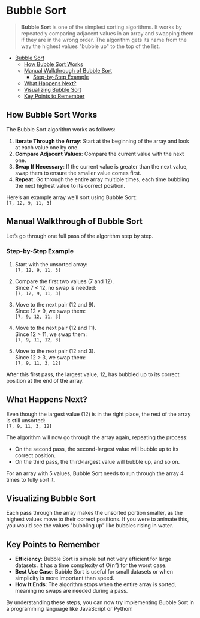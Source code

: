 # Bubble Sort

> **Bubble Sort** is one of the simplest sorting algorithms. It works by repeatedly comparing adjacent values in an array and swapping them if they are in the wrong order. The algorithm gets its name from the way the highest values "bubble up" to the top of the list.

- [Bubble Sort](#bubble-sort)
  - [How Bubble Sort Works](#how-bubble-sort-works)
  - [Manual Walkthrough of Bubble Sort](#manual-walkthrough-of-bubble-sort)
    - [Step-by-Step Example](#step-by-step-example)
  - [What Happens Next?](#what-happens-next)
  - [Visualizing Bubble Sort](#visualizing-bubble-sort)
  - [Key Points to Remember](#key-points-to-remember)

## How Bubble Sort Works

The Bubble Sort algorithm works as follows:

1. **Iterate Through the Array**: Start at the beginning of the array and look at each value one by one.
2. **Compare Adjacent Values**: Compare the current value with the next one.
3. **Swap If Necessary**: If the current value is greater than the next value, swap them to ensure the smaller value comes first.
4. **Repeat**: Go through the entire array multiple times, each time bubbling the next highest value to its correct position.

Here’s an example array we’ll sort using Bubble Sort:  
`[7, 12, 9, 11, 3]`

## Manual Walkthrough of Bubble Sort

Let’s go through one full pass of the algorithm step by step.

### Step-by-Step Example

1. Start with the unsorted array:  
   `[7, 12, 9, 11, 3]`

2. Compare the first two values (7 and 12).  
   Since 7 < 12, no swap is needed:  
   `[7, 12, 9, 11, 3]`

3. Move to the next pair (12 and 9).  
   Since 12 > 9, we swap them:  
   `[7, 9, 12, 11, 3]`

4. Move to the next pair (12 and 11).  
   Since 12 > 11, we swap them:  
   `[7, 9, 11, 12, 3]`

5. Move to the next pair (12 and 3).  
   Since 12 > 3, we swap them:  
   `[7, 9, 11, 3, 12]`

After this first pass, the largest value, 12, has bubbled up to its correct position at the end of the array.

## What Happens Next?

Even though the largest value (12) is in the right place, the rest of the array is still unsorted:  
`[7, 9, 11, 3, 12]`

The algorithm will now go through the array again, repeating the process:

- On the second pass, the second-largest value will bubble up to its correct position.
- On the third pass, the third-largest value will bubble up, and so on.

For an array with 5 values, Bubble Sort needs to run through the array 4 times to fully sort it.

## Visualizing Bubble Sort

Each pass through the array makes the unsorted portion smaller, as the highest values move to their correct positions. If you were to animate this, you would see the values "bubbling up" like bubbles rising in water.

## Key Points to Remember

- **Efficiency**: Bubble Sort is simple but not very efficient for large datasets. It has a time complexity of O(n²) for the worst case.
- **Best Use Case**: Bubble Sort is useful for small datasets or when simplicity is more important than speed.
- **How It Ends**: The algorithm stops when the entire array is sorted, meaning no swaps are needed during a pass.

By understanding these steps, you can now try implementing Bubble Sort in a programming language like JavaScript or Python!
